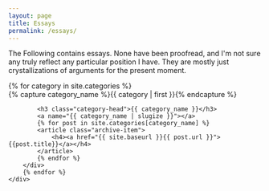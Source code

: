 ```yaml
---
layout: page
title: Essays
permalink: /essays/
---
```


<p> 
	The Following contains essays. None have been proofread, and I'm not sure any truly reflect any particular position I have. They are mostly just crystallizations of arguments for the present moment. 
</p>
<section class="essay-post-list">
	<div id="archives">
		{% for category in site.categories %}
		<div class="archive-group">
			{% capture category_name %}{{ category | first }}{% endcapture %}
			<div id="#{{ category_name | slugize }}"></div>
			<p></p>

			<h3 class="category-head">{{ category_name }}</h3>
			<a name="{{ category_name | slugize }}"></a>
			{% for post in site.categories[category_name] %}
			<article class="archive-item">
				<h4><a href="{{ site.baseurl }}{{ post.url }}">{{post.title}}</a></h4>
			</article>
			{% endfor %}
		</div>
		{% endfor %}
	</div>
</section>
